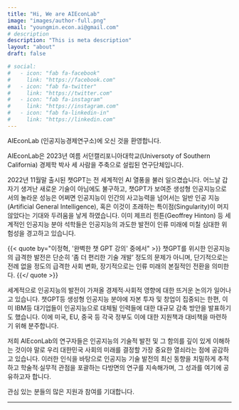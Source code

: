 ```yaml
---
title: "Hi, We are AIEconLab"
image: "images/author-full.png"
email: "youngmin.econ.ai@gmail.com"
# description
description: "This is meta description"
layout: "about"
draft: false

# social:
#   - icon: "fab fa-facebook"
#     link: "https://facebook.com"
#   - icon: "fab fa-twitter"
#     link: "https://twitter.com"
#   - icon: "fab fa-instagram"
#     link: "https://instagram.com"
#   - icon: "fab fa-linkedin-in"
#     link: "https://linkedin.com"
---
```


AIEconLab (인공지능경제연구소)에 오신 것을 환영합니다.

AIEconLab은 2023년 여름 서던캘리포니아대학교(Universoty of Southern California) 경제학 박사 세 사람을 주축으로 설립된 연구단체입니다.

2022년 11월말 출시된 챗GPT는 전 세계적인 AI 열풍을 불러 일으켰습니다. 어느날 갑자기 생겨난 새로운 기술이 아님에도 불구하고, 챗GPT가 보여준 생성형 인공지능으로서의 놀라운 성능은 어쩌면 인공지능이 인간의 사고능력을 넘어서는 일반 인공 지능(Artificial General Intelligence), 혹은 이것이 초래하는 특이점(Singularity)이 머지 않았다는 기대와 두려움을 낳게 하였습니다. 이미 제프리 힌튼(Geoffrey Hinton) 등 세계적인 인공지능 분야 석학들은 인공지능의 과도한 발전이 인류 미래에 미칠 심대한 위험성을 경고하고 있습니다.

{{< quote by="이정혁, '완벽한 챗 GPT 강의' 중에서" >}}
챗GPT를 위시한 인공지능의 급격한 발전은 단순히 ‘좀 더 편리한 기술 개발’ 정도의 문제가 아니며, 단기적으로는 전례 없을 정도의 급격한 사회 변화, 장기적으로는 인류 미래의 본질적인 전환을 의미한다.
{{</ quote >}}

세계적으로 인공지능의 발전이 가져올 경제적∙사회적 영향에 대한 뜨거운 논의가 일어나고 있습니다. 챗GPT등 생성형 인공지능 분야에 자본 투자 및 창업이 집중되는 한편, 이미 IBM등  대기업들이 인공지능으로 대체될 인력들에 대한 대규모 감축 방안을 발표하기도 했습니다. 이에 미국, EU, 중국 등 각국 정부도 이에 대한 지원책과 대비책을 마련하기 위해 분주합니다. 

저희 AIEconLab의 연구자들은 인공지능의 기술적 발전 및 그 함의를 깊이 있게 이해하는 것이야 말로 우리 대한민국 사회의 미래를 결정할 가장 중요한 열쇠라는 점에 공감하고 있습니다. 이러한 인식을  바탕으로 인공지능 기술 발전의 최신 동향을 치밀하게 추적하고 학술적∙실무적 관점을 포괄하는 다방면의 연구를 지속해가며, 그 성과를 여기에 공유하고자 합니다.

관심 있는 분들의 많은 지원과 참여를 기대합니다.  

<hr>